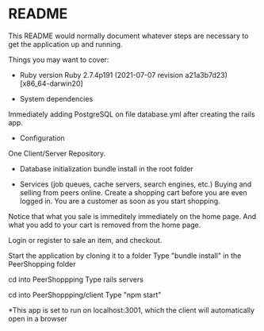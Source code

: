 # README

This README would normally document whatever steps are necessary to get the
application up and running.

Things you may want to cover:

- Ruby version
  Ruby 2.7.4p191 (2021-07-07 revision a21a3b7d23) [x86_64-darwin20]

- System dependencies

Immediately adding PostgreSQL on file database.yml after creating the rails app.

- Configuration

One Client/Server Repository.

- Database initialization
  bundle install in the root folder

- Services (job queues, cache servers, search engines, etc.)
  Buying and selling from peers online. Create a shopping cart before you are even logged in. You are a customer as soon as you start shopping.

Notice that what you sale is immeditely immediately on the home page. And what you add to your cart is removed from the home page.

Login or register to sale an item, and checkout.

Start the application by cloning it to a folder
Type "bundle install" in the PeerShopping folder

cd into PeerShoppping
Type rails servers

cd into PeerShoppping/client
Type "npm start"

*This app is set to run on localhost:3001, which the client will automatically open in a browser
